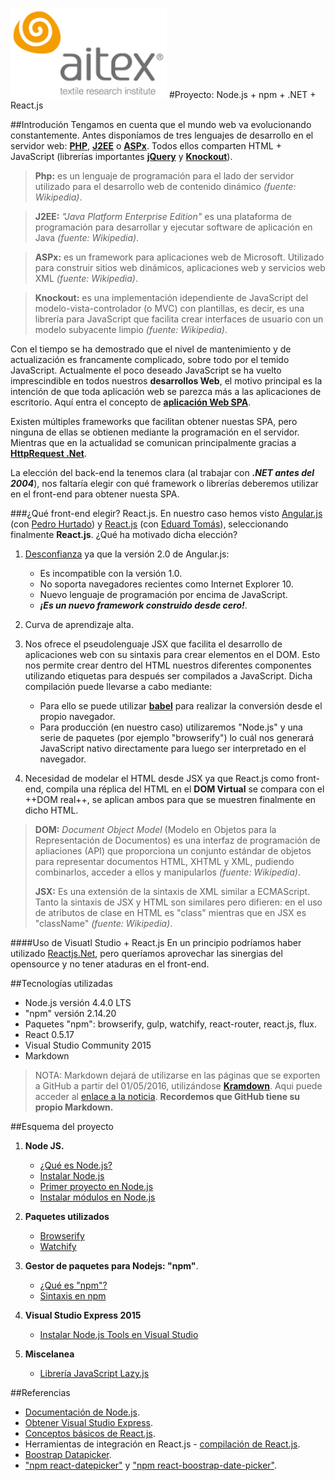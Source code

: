 ![logo_aitex.png](nodejs/images/logo_aitex_min.png "Logotipo de Aitex")
#Proyecto: Node.js + npm + .NET + React.js

##Introdución
Tengamos en cuenta que el mundo web va evolucionando constantemente. Antes disponíamos de tres lenguajes de desarrollo en el servidor web: **[PHP][enlacePHP]**, **[J2EE][enlaceJ2EE]** o **[ASPx][enlaceASPNET]**. Todos ellos comparten HTML + JavaScript (librerías importantes **[jQuery][enlaceJQUERY]** y **[Knockout][enlaceKNOCKOUT]**).
> **Php:** es un lenguaje de programación para el lado der servidor utilizado para el desarrollo web de contenido dinámico *(fuente: Wikipedia)*.
  
> **J2EE:** *"Java Platform Enterprise Edition"* es una plataforma de programación para desarrollar y ejecutar software de aplicación en Java *(fuente: Wikipedia)*.  
  
> **ASPx:** es un framework para aplicaciones web de Microsoft. Utilizado para construir sitios web dinámicos, aplicaciones web y servicios web XML *(fuente: Wikipedia)*.  
  
> **Knockout:** es una implementación idependiente de JavaScript del modelo-vista-controlador (o MVC) con plantillas, es decir, es una librería para JavaScript que facilita crear interfaces de usuario con un modelo subyacente limpio *(fuente: Wikipedia)*.  

Con el tiempo se ha demostrado que el nivel de mantenimiento y de actualización es francamente complicado, sobre todo por el temido JavaScript. Actualmente el poco deseado JavaScript se ha vuelto imprescindible en todos nuestros **desarrollos Web**, el motivo principal es la intención de que toda aplicación web se parezca más a las aplicaciones de escritorio. Aquí entra el concepto de **[aplicación Web SPA][enlaceWEBSPA]**.  

Existen múltiples frameworks que facilitan obtener nuestas SPA, pero ninguna de ellas se obtienen mediante la programación en el servidor. Mientras que en la actualidad se comunican principalmente gracias a **[HttpRequest .Net][enlaceHTTPREQUEST]**.  

La elección del back-end la tenemos clara (al trabajar con ***.NET antes del 2004***), nos faltaría elegir con qué framework o librerías deberemos utilizar en el front-end para obtener nuesta SPA.  

###¿Qué front-end elegir? React.js.
En nuestro caso hemos visto [Angular.js][enlaceANGULAR] (con [Pedro Hurtado][enlacePEDROHURTADO]) y [React.js][enlaceREACT] (con [Eduard Tomás][enlaceEDUARD]), seleccionando finalmente **React.js**. ¿Qué ha motivado dicha elección? 

1. [Desconfianza][enlaceDESCONF] ya que la versión 2.0 de Angular.js:  

    + Es incompatible con la versión 1.0.
    + No soporta navegadores recientes como Internet Explorer 10.
    + Nuevo lenguaje de programación por encima de JavaScript.
    + ***¡Es un nuevo framework construido desde cero!***.  

2. Curva de aprendizaje alta.

3. Nos ofrece el pseudolenguaje JSX que facilita el desarrollo de aplicaciones web con su sintaxis para crear elementos en el DOM. Esto nos permite crear dentro del HTML nuestros diferentes componentes utilizando etiquetas para después ser compilados a JavaScript. Dicha compilación puede llevarse a cabo mediante:
	+ Para ello se puede utilizar **[babel][enlaceBabel]** para realizar la conversión desde el propio navegador.
	+ Para producción (en nuestro caso) utilizaremos "Node.js" y una serie de paquetes (por ejemplo "browserify") lo cuál nos generará JavaScript nativo directamente para luego ser interpretado en el navegador.  

4. Necesidad de modelar el HTML desde JSX ya que React.js como front-end, compila una réplica del HTML en el **DOM Virtual** se compara con el ++DOM real++, se aplican ambos para que se muestren finalmente en dicho HTML.
> **DOM:** *Document Object Model* (Modelo en Objetos para la Representación de Documentos) es una interfaz de programación de apliaciones (API) que proporciona un conjunto estándar de objetos para representar documentos HTML, XHTML y XML, pudiendo combinarlos, acceder a ellos y manipularlos *(fuente: Wikipedia)*.  
>
> **JSX:** Es una extensión de la sintaxis de XML similar a ECMAScript. Tanto la sintaxis de JSX y HTML son similares pero difieren: en el uso de atributos de clase en HTML es "class" mientras que en JSX es "className" *(fuente: Wikipedia)*. 

####Uso de Visuatl Studio + React.js
En un principio podríamos haber utilizado [Reactjs.Net][enlaceREACTJSNET], pero queríamos aprovechar las sinergias del opensource y no tener ataduras en el front-end.  

##Tecnologías utilizadas
+ Node.js versión 4.4.0 LTS
+ "npm" versión 2.14.20
+ Paquetes "npm": browserify, gulp, watchify, react-router, react.js, flux.
+ React 0.5.17
+ Visual Studio Community 2015
+ Markdown  


> NOTA: Markdown dejará de utilizarse en las páginas que se exporten a GitHub a partir del 01/05/2016, utilizándose [**Kramdown**][enlaceKRAMDOWN]. Aqui puede acceder al [enlace a la noticia](https://help.github.com/articles/updating-your-markdown-processor-to-kramdown/). **Recordemos que GitHub tiene su propio Markdown.**

##Esquema del proyecto
1. **Node JS.**  
	+ [¿Qué es Node.js?](nodejs/1_what_is_node.md)  
	+ [Instalar Node.js](nodejs/2_install_nodejs.md)
	+ [Primer proyecto en Node.js](nodejs/3_first_proyect.md)
	+ [Instalar módulos en Node.js](nodejs/4_install_nodejs_modules.md)  

2. **Paquetes utilizados**
	+ [Browserify](npm/nodejs_packages/1_browserify.md) 
	+ [Watchify](npm/nodejs_packages/3_browserify.md)

3. **Gestor de paquetes para Nodejs: "npm"**.  

	+ [¿Qué es "npm"?](nodejs/what_is_node.md)  
	+ [Sintaxis en npm](npm/syntax.md)

4. **Visual Studio Express 2015**  

	+ [Instalar Node.js Tools en Visual Studio](visualStudio/01_pluginNodejs.md)  

5. **Miscelanea**
    + [Librería JavaScript Lazy.js](http://danieltao.com/lazy.js/docs/)  

##Referencias
+ [Documentación de Node.js](https://nodejs.org/dist/latest-v4.x/docs/api/).
+ [Obtener Visual Studio Express](https://www.visualstudio.com/es-es/features/node-js-vs.aspx).
+ [Conceptos básicos de React.js](https://platzi.com/blog/conceptos-basicos-reactjs/).
+ Herramientas de integración en React.js - [compilación de React.js](http://facebook.github.io/react/docs/tooling-integration.html).
+ [Boostrap Datapicker](http://bootstrap-datepicker.readthedocs.io/en/latest/). 
+ ["npm react-datepicker"](https://github.com/Hacker0x01/react-datepicker) y ["npm react-boostrap-date-picker"](https://www.npmjs.com/package/react-bootstrap-date-picker).

<!-- Referencias y enlaces utilizados en el texto -->
[enlacePHP]:http://php.net/manual/es/index.php
[enlaceJ2EE]:http://www.oracle.com/technetwork/java/javaee/overview/index.html
[enlaceASPNET]:http://www.asp.net/
[enlaceJQUERY]:http://jquery.com/
[enlaceKNOCKOUT]:http://knockoutjs.com/
[enlaceWEBSPA]:http://www.campusmvp.es/recursos/post/Video-que-son-las-Single-Page-Applications.aspx
[enlaceHTTPREQUEST]:https://es.wikipedia.org/wiki/XMLHttpRequest
[enlaceANGULAR]:https://angularjs.org/
[enlacePEDROHURTADO]:https://es.linkedin.com/in/pedro-hurtado-4149782b
[enlaceREACT]:https://facebook.github.io/react/
[enlaceEDUARD]:https://es.linkedin.com/in/etomas/es
[enlaceDESCONF]:https://www.campusmvp.es/recursos/post/191%3bDebo-aprender-AngularJS-ahora-o-esperar-a-AngularJS-20.aspx
[enlaceREACTJSNET]:http://reactjs.net/
[enlaceKRAMDOWN]:http://kramdown.gettalong.org/
[enlaceBabel]:https://babeljs.io/docs/plugins/transform-react-jsx/
